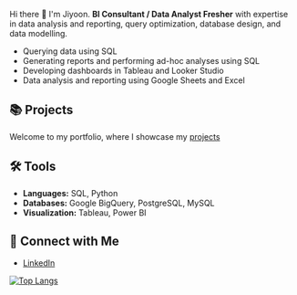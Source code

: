 Hi there 👋 I'm Jiyoon.
**BI Consultant / Data Analyst Fresher** with expertise in data analysis and reporting, query optimization, database design, and data modelling.

- Querying data using SQL  
- Generating reports and performing ad-hoc analyses using SQL  
- Developing dashboards in Tableau and Looker Studio  
- Data analysis and reporting using Google Sheets and Excel  



## 📚 Projects  
Welcome to my portfolio, where I showcase my [projects](https://github.com/jiyoonjane/Portfolio_guide)



## 🛠️ Tools
- **Languages:** SQL, Python  
- **Databases:** Google BigQuery, PostgreSQL, MySQL  
- **Visualization:** Tableau, Power BI



## 🤝 Connect with Me
- [LinkedIn](https://www.linkedin.com/in/jiyoon-s-759273220/)

 
[![Top Langs](https://github-readme-stats.vercel.app/api/top-langs/?username=jiyoonjane)](https://github.com/anuraghazra/github-readme-stats)


